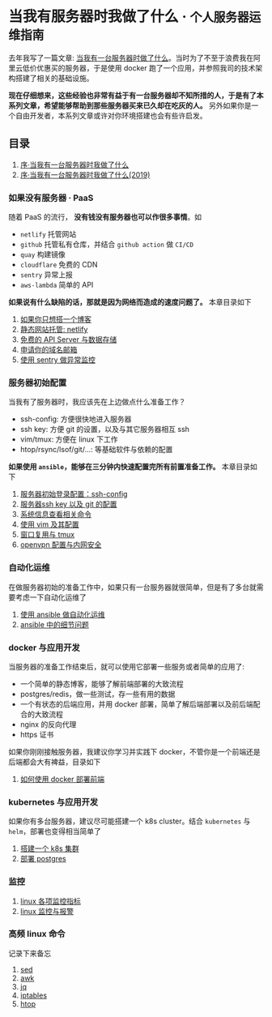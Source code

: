 # 当我有服务器时我做了什么 · <small>个人服务器运维指南</small>

去年我写了一篇文章: [当我有一台服务器时做了什么](https://shanyue.tech/op/when-server)。当时为了不至于浪费我在阿里云低价优惠买的服务器，于是使用 docker 跑了一个应用，并参照我司的技术架构搭建了相关的基础设施。

**现在仔细想来，这些经验也非常有益于有一台服务器却不知所措的人，于是有了本系列文章，希望能够帮助到那些服务器买来已久却在吃灰的人。** 另外如果你是一个自由开发者，本系列文章或许对你环境搭建也会有些许启发。

<!--more-->

## 目录

1. [序·当我有一台服务器时我做了什么]()
1. [序·当我有一台服务器时我做了什么(2019)]()

### 如果没有服务器 · PaaS

随着 PaaS 的流行， **没有钱没有服务器也可以作很多事情**。如

+ `netlify` 托管网站
+ `github` 托管私有仓库，并结合 `github action` 做 `CI/CD`
+ `quay` 构建镜像
+ `cloudflare` 免费的 CDN
+ `sentry` 异常上报
+ `aws-lambda` 简单的 API

**如果说有什么缺陷的话，那就是因为网络而造成的速度问题了。** 本章目录如下

1. [如果你只想搭一个博客]()
1. [静态网站托管: netlify]()
1. [免费的 API Server 与数据存储]()
1. [申请你的域名邮箱]()
1. [使用 sentry 做异常监控]()

### 服务器初始配置

当我有了服务器时，我应该先在上边做点什么准备工作？

+ ssh-config: 方便很快地进入服务器
+ ssh key: 方便 git 的设置，以及与其它服务器相互 ssh
+ vim/tmux: 方便在 linux 下工作
+ htop/rsync/lsof/git/...: 等基础软件与依赖的配置

**如果使用 `ansible`，能够在三分钟内快速配置完所有前置准备工作。** 本章目录如下

1. [服务器初始登录配置：ssh-config](https://github.com/shfshanyue/op-note/blob/master/init.md)
1. [服务器ssh key 以及 git 的配置](https://github.com/shfshanyue/op-note/blob/master/ssh-setting.md)
1. [系统信息查看相关命令](https://github.com/shfshanyue/op-note/blob/master/system-info.md)
1. [使用 vim 及其配置](https://github.com/shfshanyue/op-note/blob/master/vim-config.md)
1. [窗口复用与 tmux](https://github.com/shfshanyue/op-note/blob/master/tmux-config.md)
1. [openvpn 配置与内网安全](https://github.com/shfshanyue/op-note/blob/master/vpn-config.md)

### 自动化运维

在做服务器初始的准备工作中，如果只有一台服务器就很简单，但是有了多台就需要考虑一下自动化运维了

1. [使用 ansible 做自动化运维](https://github.com/shfshanyue/op-note/blob/master/ansible-guide.md)
1. [ansible 中的细节问题](https://github.com/shfshanyue/op-note/blob/master/ansible-problem.md)

### docker 与应用开发

当服务器的准备工作结束后，就可以使用它部署一些服务或者简单的应用了: 

+ 一个简单的静态博客，能够了解前端部署的大致流程
+ postgres/redis，做一些测试，存一些有用的数据
+ 一个有状态的后端应用，并用 docker 部署，简单了解后端部署以及前后端配合的大致流程
+ nginx 的反向代理
+ https 证书

如果你刚刚接触服务器，我建议你学习并实践下 docker，不管你是一个前端还是后端都会大有裨益，目录如下

1. [如何使用 docker 部署前端](https://github.com/shfshanyue/op-note/blob/master/deploy-fe-with-docker.md)

### kubernetes 与应用开发

如果你有多台服务器，建议尽可能搭建一个 k8s cluster。结合 `kubernetes` 与 `helm`，部署也变得相当简单了

1. [搭建一个 k8s 集群]()
1. [部署 postgres]()

### 监控

1. [linux 各项监控指标](https://github.com/shfshanyue/op-note/blob/master/linux-monitor.md)
1. [linux 监控与报警]()

### 高频 linux 命令

记录下来备忘

1. [sed](https://github.com/shfshanyue/op-note/blob/master/linux-sed.md)
1. [awk](https://github.com/shfshanyue/op-note/blob/master/linux-awk.md)
1. [jq](https://github.com/shfshanyue/op-note/blob/master/jq.md)
1. [iptables](https://github.com/shfshanyue/op-note/blob/master/iptables.md)
1. [htop](https://github.com/shfshanyue/op-note/blob/master/htop.md)

